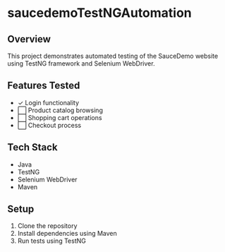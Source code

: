 # saucedemoTestNGAutomation
## Overview
This project demonstrates automated testing of the SauceDemo website using TestNG framework and Selenium WebDriver.

## Features Tested
- ✓ Login functionality
- ⬜ Product catalog browsing
- ⬜ Shopping cart operations
- ⬜ Checkout process

## Tech Stack
- Java
- TestNG
- Selenium WebDriver
- Maven

## Setup
1. Clone the repository
2. Install dependencies using Maven
3. Run tests using TestNG